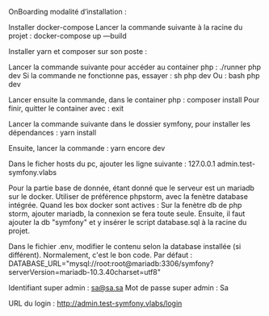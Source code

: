 OnBoarding modalité d’installation :

Installer docker-compose
Lancer la commande suivante à la racine du projet : docker-compose up —build

Installer yarn et composer sur son poste :

Lancer la commande suivante pour accéder au container php :
./runner php dev
Si la commande ne fonctionne pas, essayer : 
sh php dev
Ou : 
bash php dev

Lancer ensuite la commande, dans le container php : 
composer install
Pour finir, quitter le container avec : 
exit 

Lancer la commande suivante dans le dossier symfony, pour installer les dépendances :
yarn install 

Ensuite, lancer la commande : 
yarn encore dev

Dans le ficher hosts du pc, ajouter les ligne suivante :
127.0.0.1 	admin.test-symfony.vlabs

Pour la partie base de donnée, étant donné que le serveur est un mariadb sur le docker.
Utiliser de préférence phpstorm, avec la fenètre database intégrée.
Quand les box docker sont actives :
Sur la fenètre db de php storm, ajouter mariadb, la connexion se fera toute seule.
Ensuite, il faut ajouter la db "symfony" et y insérer le script database.sql
à la racine du projet.

Dans le fichier .env, modifier le contenu selon la database installée (si différent).
Normalement, c'est le bon code. 
Par défaut :
DATABASE_URL="mysql://root:root@mariadb:3306/symfony?serverVersion=mariadb-10.3.40charset=utf8"

Identifiant super admin :
sa@sa.sa
Mot de passe super admin :
Sa

URL du login :
http://admin.test-symfony.vlabs/login